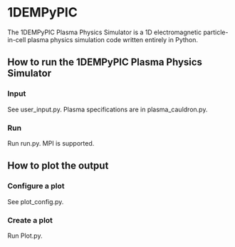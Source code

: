# 1DEMPyPIC
The 1DEMPyPIC Plasma Physics Simulator is a 1D electromagnetic particle-in-cell plasma physics simulation code written entirely in Python.
## How to run the 1DEMPyPIC Plasma Physics Simulator
### Input
See user_input.py. Plasma specifications are in plasma_cauldron.py.
### Run
Run run.py. MPI is supported.
## How to plot the output
### Configure a plot
See plot_config.py. 
### Create a plot
Run Plot.py.
